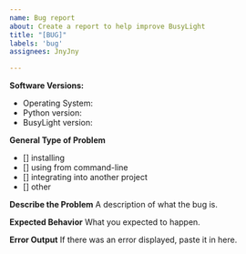 ```yaml
---
name: Bug report
about: Create a report to help improve BusyLight
title: "[BUG]"
labels: 'bug'
assignees: JnyJny

---
```


**Software Versions:**
 - Operating System: 
 - Python version:
 - BusyLight version: 

**General Type of Problem**
- [] installing
- [] using from command-line
- [] integrating into another project
- [] other

**Describe the Problem**
A description of what the bug is.

**Expected Behavior**
What you expected to happen.

**Error Output**
If there was an error displayed, paste it in here.
